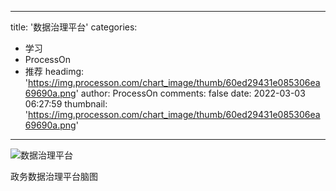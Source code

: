 
---
title: '数据治理平台'
categories: 
 - 学习
 - ProcessOn
 - 推荐
headimg: 'https://img.processon.com/chart_image/thumb/60ed29431e085306ea69690a.png'
author: ProcessOn
comments: false
date: 2022-03-03 06:27:59
thumbnail: 'https://img.processon.com/chart_image/thumb/60ed29431e085306ea69690a.png'
---

<div>   
<img class="thumb" alt="数据治理平台" src="https://img.processon.com/chart_image/thumb/60ed29431e085306ea69690a.png" referrerpolicy="no-referrer">
<p>政务数据治理平台脑图</p>  
</div>
            